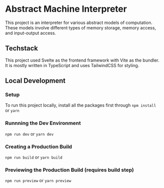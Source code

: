 # Abstract Machine Interpreter

This project is an interpreter for various abstract models of computation. These models involve different types of memory storage, memory access, and input-output access.

## Techstack

This project used Svelte as the frontend framework with Vite as the bundler. It is mostly written in TypeScript and uses TailwindCSS for styling.

## Local Development

### Setup
To run this project locally, install all the packages first through
`npm install` or `yarn`

### Runnning the Dev Environment
`npm run dev` or `yarn dev`

### Creating a Production Build

`npm run build` or `yarn build`

### Previewing the Production Build (requires build step)

`npm run preview` or `yarn preview`
